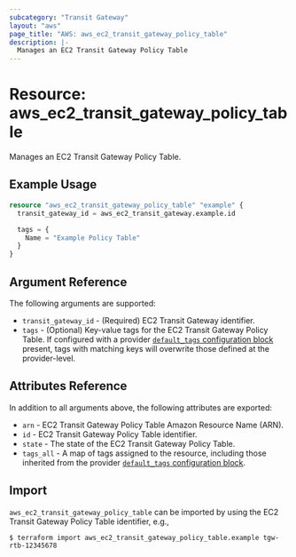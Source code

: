 ```yaml
---
subcategory: "Transit Gateway"
layout: "aws"
page_title: "AWS: aws_ec2_transit_gateway_policy_table"
description: |-
  Manages an EC2 Transit Gateway Policy Table
---
```


# Resource: aws_ec2_transit_gateway_policy_table

Manages an EC2 Transit Gateway Policy Table.

## Example Usage

```terraform
resource "aws_ec2_transit_gateway_policy_table" "example" {
  transit_gateway_id = aws_ec2_transit_gateway.example.id

  tags = {
    Name = "Example Policy Table"
  }
}
```

## Argument Reference

The following arguments are supported:

* `transit_gateway_id` - (Required) EC2 Transit Gateway identifier.
* `tags` - (Optional) Key-value tags for the EC2 Transit Gateway Policy Table. If configured with a provider [`default_tags` configuration block](https://registry.terraform.io/providers/hashicorp/aws/latest/docs#default_tags-configuration-block) present, tags with matching keys will overwrite those defined at the provider-level.

## Attributes Reference

In addition to all arguments above, the following attributes are exported:

* `arn` - EC2 Transit Gateway Policy Table Amazon Resource Name (ARN).
* `id` - EC2 Transit Gateway Policy Table identifier.
* `state` - The state of the EC2 Transit Gateway Policy Table.
* `tags_all` - A map of tags assigned to the resource, including those inherited from the provider [`default_tags` configuration block](https://registry.terraform.io/providers/hashicorp/aws/latest/docs#default_tags-configuration-block).

## Import

`aws_ec2_transit_gateway_policy_table` can be imported by using the EC2 Transit Gateway Policy Table identifier, e.g.,

```
$ terraform import aws_ec2_transit_gateway_policy_table.example tgw-rtb-12345678
```

<!-- cache-key: cdktf-0.17.0-pre.15 input-6200610860d8045f7e9f0172434a88391558b460f129907e25f4790f7bb77806 -->
